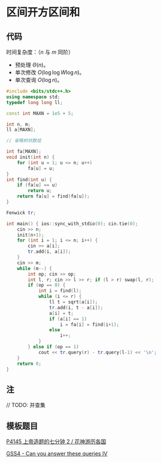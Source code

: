 # 区间开方区间和

## 代码

时间复杂度：（$n$ 与 $m$ 同阶）

- 预处理 $\Theta(n)$。
- 单次修改 $O(\log \log W \log n)$。
- 单次查询 $O(\log n)$。

```cpp
#include <bits/stdc++.h>
using namespace std;
typedef long long ll;

const int MAXN = 1e5 + 5;

int n, m;
ll a[MAXN];

// 省略树状数组

int fa[MAXN];
void init(int n) {
    for (int u = 1; u <= n; u++)
        fa[u] = u;
}
int find(int u) {
    if (fa[u] == u)
        return u;
    return fa[u] = find(fa[u]);
}

Fenwick tr;

int main() { ios::sync_with_stdio(0); cin.tie(0);
    cin >> n;
    init(n+1);
    for (int i = 1; i <= n; i++) {
        cin >> a[i];
        tr.add(i, a[i]);
    }
    cin >> m;
    while (m--) {
        int op; cin >> op;
        int l, r; cin >> l >> r; if (l > r) swap(l, r);
        if (op == 0) {
            int i = find(l);
            while (i <= r) {
                ll t = sqrt(a[i]);
                tr.add(i, t - a[i]);
                a[i] = t;
                if (a[i] == 1)
                    i = fa[i] = find(i+1);
                else
                    i++;
            }
        } else if (op == 1)
            cout << tr.query(r) - tr.query(l-1) << '\n';
    }
    return 0;
}
```

## 注

// TODO: 并查集

## 模板题目

[P4145 上帝造题的七分钟 2 / 花神游历各国](https://www.luogu.com.cn/problem/P4145)

[GSS4 - Can you answer these queries IV](https://www.luogu.com.cn/problem/SP2713)